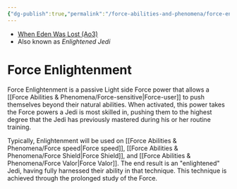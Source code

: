 ```yaml
---
{"dg-publish":true,"permalink":"/force-abilities-and-phenomena/force-enlightenment/","tags":["light","forcepower","control"]}
---
```


- [When Eden Was Lost (Ao3)](https://archiveofourown.org/works/19334440/chapters/45992584)
- Also known as *Enlightened Jedi*
# Force Enlightenment 
Force Enlightenment is a passive Light side Force power that allows a [[Force Abilities & Phenomena/Force-sensitive\|Force-user]] to push themselves beyond their natural abilities. When activated, this power takes the Force powers a Jedi is most skilled in, pushing them to the highest degree that the Jedi has previously mastered during his or her routine training. 

Typically, Enlightenment will be used on [[Force Abilities & Phenomena/Force speed\|Force speed]], [[Force Abilities & Phenomena/Force Shield\|Force Shield]], and [[Force Abilities & Phenomena/Force Valor\|Force Valor]]. The end result is an "enlightened" Jedi, having fully harnessed their ability in that technique. This technique is achieved through the prolonged study of the Force.